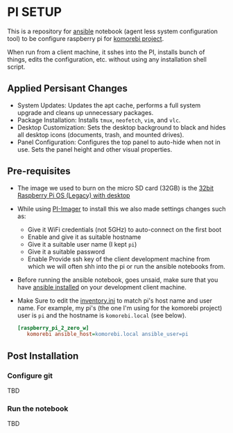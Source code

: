 # PI SETUP

This is a repository for [ansible](https://www.ansible.com/) notebook (agent less system configuration tool) to be configure raspberry pi for [komorebi project](https://github.com/dattasaurabh82/komorebi-stick).

When run from a client machine, it sshes into the PI, installs bunch of things, edits the configuration, etc. without using any installation shell script.

## Applied Persisant Changes

- System Updates: Updates the apt cache, performs a full system upgrade and cleans up unnecessary packages.
- Package Installation: Installs `tmux`, `neofetch`, `vim`, and `vlc`.
- Desktop Customization: Sets the desktop background to black and hides all desktop icons (documents, trash, and mounted drives).
- Panel Configuration: Configures the top panel to auto-hide when not in use. Sets the panel height and other visual properties.

## Pre-requisites

- The image we used to burn on the micro SD card (32GB) is the [32bit Raspberry Pi OS (Legacy) with desktop](https://downloads.raspberrypi.com/raspios_oldstable_armhf/release_notes.txt)
- While using [PI-Imager](https://www.raspberrypi.com/software/) to install this we also made settings changes such as:
  - Give it WiFi credentials (not 5GHz) to auto-connect on the first boot
  - Enable and give it as suitable hostname
  - Give it a suitable user name (I kept `pi`)
  - Give it a suitable password
  - Enable Provide ssh key of the client development machine from which we will often shh into the pi or run the ansible notebooks from.
- Before running the ansible notebook, goes unsaid, make sure that you have [ansible installed](https://docs.ansible.com/ansible/latest/installation_guide/intro_installation.html) on your development client machine.  
- Make Sure to edit the [inventory.ini](inventory.ini) to match pi's host name and user name. For example, my pi's (the one I'm using for the komorebi project) user is `pi` and the hostname is `komorebi.local` (see below).

  ```ini
  [raspberry_pi_2_zero_w]
     komorebi ansible_host=komorebi.local ansible_user=pi
  ```


## Post Installation

### Configure git

TBD

### Run the notebook

TBD
